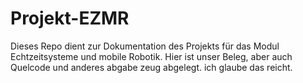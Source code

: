 # Projekt-EZMR
Dieses Repo dient zur Dokumentation des Projekts für das Modul Echtzeitsysteme und mobile Robotik.
Hier ist unser Beleg, aber auch Quelcode und anderes abgabe zeug abgelegt. ich glaube das reicht.
